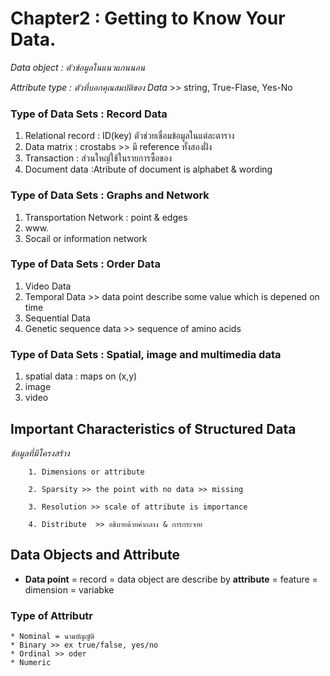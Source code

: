 # Chapter2 : Getting to Know Your Data.
*Data object : ตัวข้อมูลในแนวแกนนอน*

*Attribute type : ตัวที่บอกคุณสมบัติของ Data* >> string, True-Flase, Yes-No

  ### Type of Data Sets : Record Data
  1. Relational record : ID(key) ตัวช่วยเชื่อมข้อมูลในแต่ละตาราง
  2. Data matrix : crostabs >> มี reference ทั้งสองฝั่ง
  3. Transaction : ส่วนใหญ่ใช้ในรายการซื้อของ 
  4. Document data :Atribute of document is alphabet & wording
  ### Type of Data Sets : Graphs and Network
  1. Transportation Network : point & edges
  2. www.
  3. Socail or information network
  ### Type of Data Sets : Order Data
  1. Video Data
  2. Temporal Data >> data point describe some value which is depened on time
  3. Sequential Data
  4. Genetic sequence data >> sequence of amino acids 
  ### Type of Data Sets : Spatial, image and multimedia data
  1. spatial data : maps on (x,y)
  2. image 
  3. video

## Important Characteristics of Structured Data
  *ข้อมูลที่มีโครงสร้าง*  
  
        1. Dimensions or attribute
        
        2. Sparsity >> the point with no data >> missing
        
        3. Resolution >> scale of attribute is importance
        
        4. Distribute  >> อธิบายด้วยค่ากลาง & การกระจาย
        
 ## Data Objects and Attribute
  * **Data point** = record = data object are describe by **attribute** = feature = dimension = variabke
  ### Type of Attributr 
    * Nominal = นามบัญญัติ
    * Binary >> ex true/false, yes/no
    * Ordinal >> oder
    * Numeric
    
  
    
 
    
